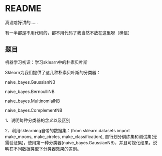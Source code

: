 # README

真没啥好讲的……

有一半都是不用代码的，都不用代码了我当然不放在这里呀（确信）


## 题目
机器学习初识：学习sklearn中的朴素贝叶斯

Sklearn为我们提供了这几种朴素贝叶斯的分类器：

naive_bayes.GaussianNB

naive_bayes.BernoulliNB

naive_bayes.MultinomialNB

naive_bayes.ComplementNB

1、说明每种分类器的含义以及区别

2、利用sklearning自带的数据集：(from sklearn.datasets import make_moons, make_circles, make_classification), 自行划分训练集和测试集(无需验证集)，使用第一种分类器(naive_bayes.GaussianNB)，并且可视化结果，说明在不同数据类型下分类器效果的差别。